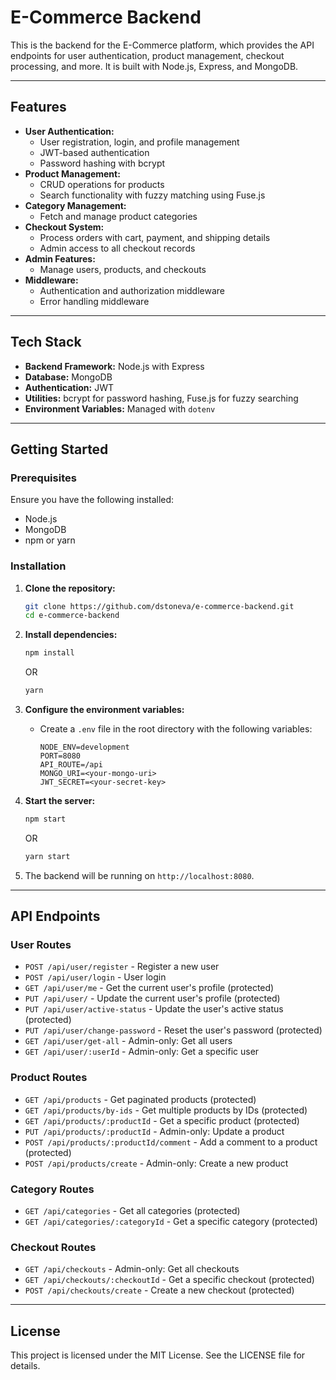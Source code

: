 
# E-Commerce Backend

This is the backend for the E-Commerce platform, which provides the API endpoints for user authentication, product management, checkout processing, and more. It is built with Node.js, Express, and MongoDB.

---

## Features
- **User Authentication:**
  - User registration, login, and profile management
  - JWT-based authentication
  - Password hashing with bcrypt
- **Product Management:**
  - CRUD operations for products
  - Search functionality with fuzzy matching using Fuse.js
- **Category Management:**
  - Fetch and manage product categories
- **Checkout System:**
  - Process orders with cart, payment, and shipping details
  - Admin access to all checkout records
- **Admin Features:**
  - Manage users, products, and checkouts
- **Middleware:**
  - Authentication and authorization middleware
  - Error handling middleware

---

## Tech Stack
- **Backend Framework:** Node.js with Express
- **Database:** MongoDB
- **Authentication:** JWT
- **Utilities:** bcrypt for password hashing, Fuse.js for fuzzy searching
- **Environment Variables:** Managed with `dotenv`

---

## Getting Started

### Prerequisites
Ensure you have the following installed:
- Node.js
- MongoDB
- npm or yarn

### Installation

1. **Clone the repository:**
   ```bash
   git clone https://github.com/dstoneva/e-commerce-backend.git
   cd e-commerce-backend
   ```

2. **Install dependencies:**
   ```bash
   npm install
   ```

   OR

   ```bash
   yarn
   ```

3. **Configure the environment variables:**
   - Create a `.env` file in the root directory with the following variables:
     ```
     NODE_ENV=development
     PORT=8080
     API_ROUTE=/api
     MONGO_URI=<your-mongo-uri>
     JWT_SECRET=<your-secret-key>
     ```

4. **Start the server:**
   ```bash
   npm start
   ```

   OR

   ```bash
   yarn start
   ```

5. The backend will be running on `http://localhost:8080`.

---

## API Endpoints

### User Routes
- `POST /api/user/register` - Register a new user
- `POST /api/user/login` - User login
- `GET /api/user/me` - Get the current user's profile (protected)
- `PUT /api/user/` - Update the current user's profile (protected)
- `PUT /api/user/active-status` - Update the user's active status (protected)
- `PUT /api/user/change-password` - Reset the user's password (protected)
- `GET /api/user/get-all` - Admin-only: Get all users
- `GET /api/user/:userId` - Admin-only: Get a specific user

### Product Routes
- `GET /api/products` - Get paginated products (protected)
- `GET /api/products/by-ids` - Get multiple products by IDs (protected)
- `GET /api/products/:productId` - Get a specific product (protected)
- `PUT /api/products/:productId` - Admin-only: Update a product
- `POST /api/products/:productId/comment` - Add a comment to a product (protected)
- `POST /api/products/create` - Admin-only: Create a new product

### Category Routes
- `GET /api/categories` - Get all categories (protected)
- `GET /api/categories/:categoryId` - Get a specific category (protected)

### Checkout Routes
- `GET /api/checkouts` - Admin-only: Get all checkouts
- `GET /api/checkouts/:checkoutId` - Get a specific checkout (protected)
- `POST /api/checkouts/create` - Create a new checkout (protected)

---

## License
This project is licensed under the MIT License. See the LICENSE file for details.
